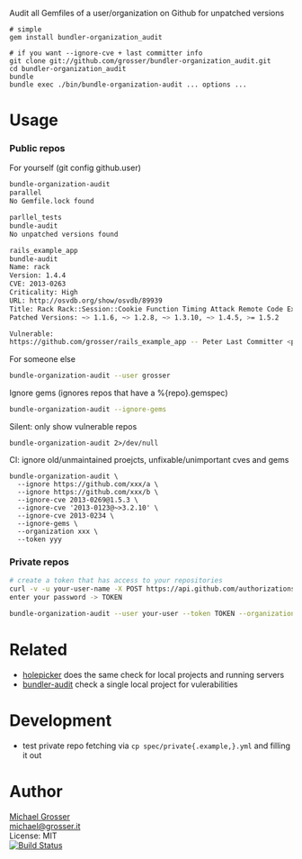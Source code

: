Audit all Gemfiles of a user/organization on Github for unpatched versions

    # simple
    gem install bundler-organization_audit

    # if you want --ignore-cve + last committer info
    git clone git://github.com/grosser/bundler-organization_audit.git
    cd bundler-organization_audit
    bundle
    bundle exec ./bin/bundle-organization-audit ... options ...

Usage
=====

### Public repos
For yourself (git config github.user)
```Bash
bundle-organization-audit
parallel
No Gemfile.lock found

parllel_tests
bundle-audit
No unpatched versions found

rails_example_app
bundle-audit
Name: rack
Version: 1.4.4
CVE: 2013-0263
Criticality: High
URL: http://osvdb.org/show/osvdb/89939
Title: Rack Rack::Session::Cookie Function Timing Attack Remote Code Execution
Patched Versions: ~> 1.1.6, ~> 1.2.8, ~> 1.3.10, ~> 1.4.5, >= 1.5.2

Vulnerable:
https://github.com/grosser/rails_example_app -- Peter Last Committer <peter@last-commit-email.com>
```

For someone else
```Bash
bundle-organization-audit --user grosser
```

Ignore gems (ignores repos that have a %{repo}.gemspec)
```Bash
bundle-organization-audit --ignore-gems
```

Silent:  only show vulnerable repos
```
bundle-organization-audit 2>/dev/null
```

CI: ignore old/unmaintained proejcts, unfixable/unimportant cves and gems
```
bundle-organization-audit \
  --ignore https://github.com/xxx/a \
  --ignore https://github.com/xxx/b \
  --ignore-cve 2013-0269@1.5.3 \
  --ignore-cve '2013-0123@~>3.2.10' \
  --ignore-cve 2013-0234 \
  --ignore-gems \
  --organization xxx \
  --token yyy
```

### Private repos

```Bash
# create a token that has access to your repositories
curl -v -u your-user-name -X POST https://api.github.com/authorizations --data '{"scopes":["repo"]}'
enter your password -> TOKEN

bundle-organization-audit --user your-user --token TOKEN --organization your-organization
```

Related
=======
 - [holepicker](https://github.com/jsuder/holepicker) does the same check for local projects and running servers
 - [bundler-audit](https://github.com/postmodern/bundler-audit) check a single local project for vulerabilities

Development
===========
 - test private repo fetching via `cp spec/private{.example,}.yml` and filling it out

Author
======
[Michael Grosser](http://grosser.it)<br/>
michael@grosser.it<br/>
License: MIT<br/>
[![Build Status](https://travis-ci.org/grosser/bundler-organization_audit.png)](https://travis-ci.org/grosser/bundler-organization_audit)

